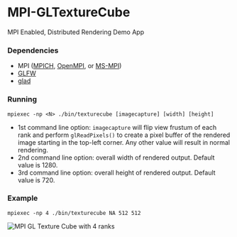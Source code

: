 # MPI-GLTextureCube
MPI Enabled, Distributed Rendering Demo App

### Dependencies

* MPI ([MPICH](https://www.mpich.org/), [OpenMPI](https://www.open-mpi.org/), or [MS-MPI](https://docs.microsoft.com/en-us/message-passing-interface/microsoft-mpi))
* [GLFW](https://www.glfw.org/)
* [glad](https://github.com/Dav1dde/glad/)

### Running

`mpiexec -np <N> ./bin/texturecube [imagecapture] [width] [height]`

* 1st command line option: `imagecapture` will flip view frustum of each rank and perform `glReadPixels()` to create a pixel buffer of the rendered image starting in the top-left corner. Any other value will result in normal rendering.
* 2nd command line option: overall width of rendered output. Default value is 1280.
* 3rd command line option: overall height of rendered output. Default value is 720.

### Example

`mpiexec -np 4 ./bin/texturecube NA 512 512`

![MPI GL Texture Cube with 4 ranks](https://tmarrinan.github.io/MPI-GLTextureCube/docs/MPI_GLTextureCube.png "MPI GL Texture Cube with 4 ranks")
